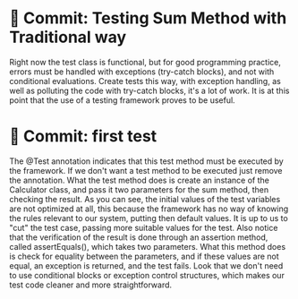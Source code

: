 # :page_facing_up: Commit: Testing Sum Method with Traditional way 
<p>
Right now the test class is functional, but for good programming practice, errors must be handled
with exceptions (try-catch blocks), and not with conditional evaluations. Create tests this way,
with exception handling, as well as polluting the code with try-catch blocks,
it's a lot of work.
It is at this point that the use of a testing framework proves to be useful.</p>

# :page_facing_up: Commit: first test
<p>
The @Test annotation indicates that this test method must be executed by the framework. If we don't want a test method to be executed just remove the annotation.
What the test method does is create an instance of the Calculator class, and pass it two parameters
for the sum method, then checking the result.
As you can see, the initial values of the test variables are not optimized at all, this because the framework has no way of knowing the rules relevant to our system, putting
then default values. It is up to us to "cut" the test case, passing more suitable values for the test. Also notice that the verification of the result is done through an assertion method, called
assertEquals(), which takes two parameters. What this method does is check for equality between the parameters, and if these values are not equal, an exception is returned, and the test fails. Look
that we don't need to use conditional blocks or exception control structures, which makes our test code cleaner and more straightforward.
</p>